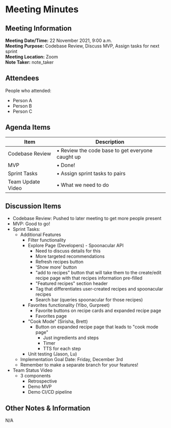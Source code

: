 # Meeting Minutes
## Meeting Information
**Meeting Date/Time:** 22 November 2021, 9:00 a.m.  <br>
**Meeting Purpose:** Codebase Review, Discuss MVP, Assign tasks for next sprint <br>
**Meeting Location:** Zoom <br>
**Note Taker:** note_taker  <br>

## Attendees
People who attended:
- Person A
- Person B
- Person C

## Agenda Items

Item | Description
---- | ----
Codebase Review | • Review the code base to get everyone caught up<br>
MVP | • Done! <br> 
Sprint Tasks | • Assign sprint tasks to pairs <br>
Team Update Video | • What we need to do <br>

## Discussion Items
- Codebase Review: Pushed to later meeting to get more people present
- MVP: Good to go!
- Sprint Tasks:
  - Additional Features
    - Filter functionality 
    - Explore Page (Developers) - Spoonacular API
      - Need to discuss details for this
      - More targeted recommendations
      - Refresh recipes button
      - 'Show more' button
      - "add to recipes" button that will take them to the create/edit recipe page with that recipes information pre-filled
      - "Featured recipes" section header
      - Tag that differentiates user-created recipes and spoonacular recipes
      - Search bar (queries spoonacular for those recipes) 
    - Favorites functionality (Yibo, Gurpreet)
      - Favorite buttons on recipe cards and expanded recipe page
      - Favorites page
    - "Cook Mode" (Sirisha, Brett)
      - Button on expanded recipe page that leads to "cook mode page"
        - Just ingredients and steps
        - Timer
        - TTS for each step
    - Unit testing (Jason, Lu)
  - Implementation Goal Date: Friday, December 3rd
  - Remember to make a separate branch for your features! 
- Team Status Video
  - 3 components 
    - Retrospective 
    - Demo MVP 
    - Demo CI/CD pipeline 


## Other Notes & Information
N/A
